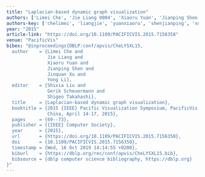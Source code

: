 ```yaml
---
title: "Laplacian-based dynamic graph visualization"
authors: ['Limei Che', 'Jie Liang 0004', 'Xiaoru Yuan', 'Jianping Shen', 'Jinquan Xu', 'Yong Li']
authors-key: ['chelimei', 'liangjie', 'yuanxiaoru', 'shenjianping', 'xujinquan', 'liyong']
year: "2015"
article-link: "https://doi.org/10.1109/PACIFICVIS.2015.7156358"
venue: "PacificVis"
bibex: "@inproceedings{DBLP:conf/apvis/CheLYSXL15,
  author    = {Limei Che and
               Jie Liang and
               Xiaoru Yuan and
               Jianping Shen and
               Jinquan Xu and
               Yong Li},
  editor    = {Shixia Liu and
               Gerik Scheuermann and
               Shigeo Takahashi},
  title     = {Laplacian-based dynamic graph visualization},
  booktitle = {2015 {IEEE} Pacific Visualization Symposium, PacificVis 2015, Hangzhou,
               China, April 14-17, 2015},
  pages     = {69--73},
  publisher = {{IEEE} Computer Society},
  year      = {2015},
  url       = {https://doi.org/10.1109/PACIFICVIS.2015.7156358},
  doi       = {10.1109/PACIFICVIS.2015.7156358},
  timestamp = {Wed, 16 Oct 2019 14:14:55 +0200},
  biburl    = {https://dblp.org/rec/conf/apvis/CheLYSXL15.bib},
  bibsource = {dblp computer science bibliography, https://dblp.org}
}"
---
```

